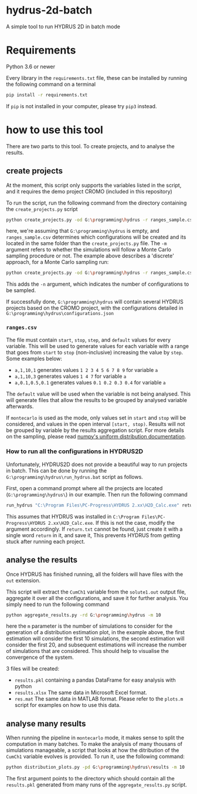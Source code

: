 # hydrus-2d-batch
A simple tool to run HYDRUS 2D in batch mode

# Requirements

Python 3.6 or newer

Every library in the `requirements.txt` file, these can be installed by running the following command on a terminal 

```bash
pip install -r requirements.txt
```

If `pip` is not installed in your computer, please try `pip3` instead.

# how to use this tool

There are two parts to this tool. To create projects, and to analyse the results.

## create projects
At the moment, this script only supports the variables listed in the script, and it requires the demo project CROMO (included in this repository)

To run the script, run the following command from the directory containing the `create_projects.py` script

```bash
python create_projects.py -od G:\programming\hydrus -r ranges_sample.csv -m discrete
```

here, we're assuming that `G:\programming\hydrus` is empty, and `ranges_sample.csv` determines which configurations will be created and its located in the same folder than the `create_projects.py` file. The `-m` argument refers to whether the simulations will follow a Monte Carlo sampling procedure or not. The example above describes a 'discrete' approach, for a Monte Carlo sampling run:

```bash
python create_projects.py -od G:\programming\hydrus -r ranges_sample.csv -m montecarlo -n 1000
```

This adds the `-n` argument, which indicates the number of configurations to be sampled. 

If successfully done, `G:\programming\hydrus` will contain several HYDRUS projects based on the CROMO project, with the configurations detailed in `G:\programming\hydrus\configurations.json`

### `ranges.csv`

The file must contain `start`, `stop`, `step`, and `default` values for every variable. This will be used to generate values for each variable with a range that goes from `start` to `stop` (non-inclusive) increasing the value by `step`. Some examples below:

* `a,1,10,1` generates values `1 2 3 4 5 6 7 8 9` for variable `a`
* `a,1,10,3` generates values `1 4 7` for variable `a`
* `a,0.1,0.5,0.1` generates values `0.1 0.2 0.3 0.4` for variable `a`

The `default` value will be used when the variable is not being analysed. This will generate files that allow the results to be grouped by analysed variable afterwards.

If `montecarlo` is used as the mode, only values set in `start` and `stop` will be considered, and values in the open interval `[start, stop)`. Results will not be grouped by variable by the results aggregation script. For more details on the sampling, please read [numpy's uniform distribution documentation](https://docs.scipy.org/doc/numpy/reference/generated/numpy.random.uniform.html#numpy.random.uniform).

### How to run all the configurations in HYDRUS2D 

Unfortunately, HYDRUS2D does not provide a beautiful way to run projects in batch. This can be done by running the `G:\programming\hydrus\run_hydrus.bat` script as follows.

First, open a command prompt where all the projects are located (`G:\programming\hydrus\`) in our example. Then run the following command

```bat
run_hydrus "C:\Program Files\PC-Progress\HYDRUS 2.xx\H2D_Calc.exe" return.txt
```

This assumes that HYDRUS was installed in `C:\Program Files\PC-Progress\HYDRUS 2.xx\H2D_Calc.exe`. If this is not the case, modify the argument accordingly. If `return.txt` cannot be found, just create it with a single word `return` in it, and save it, This prevents HYDRUS from getting stuck after running each project. 

## analyse the results

Once HYDRUS has finished running, all the folders will have files with the `out` extension.

This script will extract the `CumCh1` variable from the `solute1.out` output file, aggregate it over all the configurations, and save it for further analysis. 
You simply need to run the following command

```bash
python aggregate_results.py -rd G:\programming\hydrus -m 10
```

here the `m` parameter is the number of simulations to consider for the generation of a distribution estimation plot, in the example above, the first estimation will consider the first 10 simulations, the second estimation will consider the first 20, and subsequent estimations will increase the number of simulations that are considered. This should help to visualise the convergence of the system. 

3 files will be created: 
* `results.pkl` containing a pandas DataFrame for easy analysis with python
* `results.xlsx` The same data in Microsoft Excel format.
* `res.mat` The same data in MATLAB format. Please refer to the `plots.m` script for examples on how to use this data.

## analyse many results

When running the pipeline in `montecarlo` mode, it makes sense to split the computation in many batches. To make the analysis of many thousans of simulations manageable, a script that looks at how the ditribution of the `CumCh1` variable evolves is provided. To run it, use the following command:

```bash
python distribution_plots.py -pd G:\programming\hydrus\results -m 10
```

The first argument points to the directory which should contain all the `results.pkl` generated from many runs of the `aggregate_results.py` script. 
